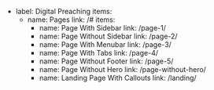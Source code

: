 - label: Digital Preaching
  items:
    - name: Pages
      link: /#
      items:
        - name: Page With Sidebar 
          link: /page-1/
        - name: Page Without Sidebar
          link: /page-2/
        - name: Page With Menubar
          link: /page-3/
        - name: Page With Tabs
          link: /page-4/
        - name: Page Without Footer
          link: /page-5/
        - name: Page Without Hero
          link: /page-without-hero/
        - name: Landing Page With Callouts
          link: /landing/
